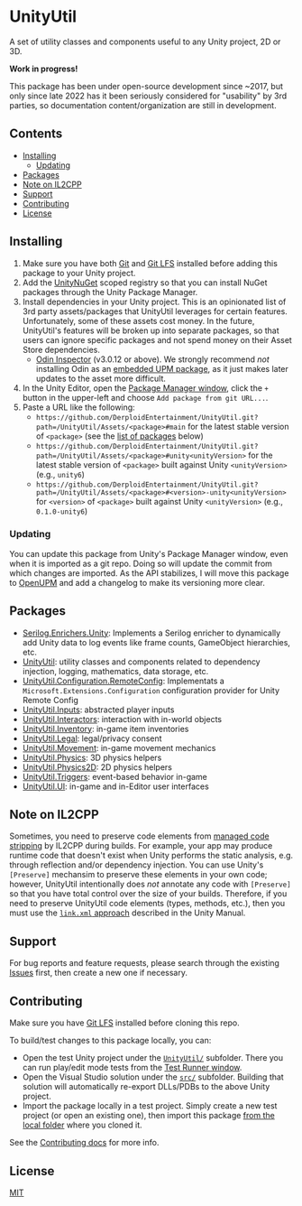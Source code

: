 # UnityUtil

A set of utility classes and components useful to any Unity project, 2D or 3D.

**Work in progress!**

This package has been under open-source development since ~2017, but only since late 2022 has it been seriously considered for "usability" by 3rd parties,
so documentation content/organization are still in development.

## Contents

- [Installing](#installing)
  - [Updating](#updating)
- [Packages](#packages)
- [Note on IL2CPP](#note-on-il2cpp)
- [Support](#support)
- [Contributing](#contributing)
- [License](#license)

## Installing

1. Make sure you have both [Git](https://git-scm.com/) and [Git LFS](https://git-lfs.github.com/) installed before adding this package to your Unity project.
2. Add the [UnityNuGet](https://github.com/xoofx/UnityNuGet) scoped registry so that you can install NuGet packages through the Unity Package Manager.
3. Install dependencies in your Unity project. This is an opinionated list of 3rd party assets/packages that UnityUtil leverages for certain features.
    Unfortunately, some of these assets cost money. In the future, UnityUtil's features will be broken up into separate packages,
    so that users can ignore specific packages and not spend money on their Asset Store dependencies.
    - [Odin Inspector](https://odininspector.com/) (v3.0.12 or above). We strongly recommend _not_ installing Odin as an
        [embedded UPM package](https://odininspector.com/tutorials/getting-started/install-odin-inspector-as-a-unity-package),
        as it just makes later updates to the asset more difficult.
4. In the Unity Editor, open the [Package Manager window](https://docs.unity3d.com/Manual/upm-ui.html), click the `+` button in the upper-left and choose `Add package from git URL...`.
5. Paste a URL like the following:
    - `https://github.com/DerploidEntertainment/UnityUtil.git?path=/UnityUtil/Assets/<package>#main` for the latest stable version of `<package>` (see the [list of packages](#packages) below)
    - `https://github.com/DerploidEntertainment/UnityUtil.git?path=/UnityUtil/Assets/<package>#unity<unityVersion>` for the latest stable version of `<package>` built against Unity `<unityVersion>` (e.g., `unity6`)
    - `https://github.com/DerploidEntertainment/UnityUtil.git?path=/UnityUtil/Assets/<package>#<version>-unity<unityVersion>` for `<version>` of `<package>` built against Unity `<unityVersion>` (e.g., `0.1.0-unity6`)

### Updating

You can update this package from Unity's Package Manager window, even when it is imported as a git repo.
Doing so will update the commit from which changes are imported.
As the API stabilizes, I will move this package to [OpenUPM](https://openupm.com/) and add a changelog to make its versioning more clear.

## Packages

- [Serilog.Enrichers.Unity](./src/Serilog.Enrichers.Unity/README.md): Implements a Serilog enricher to dynamically add Unity data to log events like frame counts, GameObject hierarchies, etc.
- [UnityUtil](./src/UnityUtil/README.md): utility classes and components related to dependency injection, logging, mathematics, data storage, etc.
- [UnityUtil.Configuration.RemoteConfig](./src/UnityUtil.Configuration.RemoteConfig/README.md): Implementats a `Microsoft.Extensions.Configuration` configuration provider for Unity Remote Config
- [UnityUtil.Inputs](./src/UnityUtil.Inputs/README.md): abstracted player inputs
- [UnityUtil.Interactors](./src/UnityUtil.Interactors/README.md): interaction with in-world objects
- [UnityUtil.Inventory](./src/UnityUtil.Inventory/README.md): in-game item inventories
- [UnityUtil.Legal](./src/UnityUtil.Legal/README.md): legal/privacy consent
- [UnityUtil.Movement](./src/UnityUtil.Movement/README.md): in-game movement mechanics
- [UnityUtil.Physics](./src/UnityUtil.Physics/README.md): 3D physics helpers
- [UnityUtil.Physics2D](./src/UnityUtil.Physics2D/README.md): 2D physics helpers
- [UnityUtil.Triggers](./src/UnityUtil.Triggers/README.md): event-based behavior in-game
- [UnityUtil.UI](./src/UnityUtil.UI/README.md): in-game and in-Editor user interfaces

## Note on IL2CPP

Sometimes, you need to preserve code elements from [managed code stripping](https://docs.unity3d.com/Manual/ManagedCodeStripping.html) by IL2CPP during builds.
For example, your app may produce runtime code that doesn't exist when Unity performs the static analysis, e.g. through reflection and/or dependency injection.
You can use Unity's `[Preserve]` mechansim to preserve these elements in your own code;
however, UnityUtil intentionally does _not_ annotate any code with `[Preserve]` so that you have total control over the size of your builds.
Therefore, if you need to preserve UnityUtil code elements (types, methods, etc.),
then you must use the [`link.xml` approach](https://docs.unity3d.com/Manual/ManagedCodeStripping.html#LinkXMLAnnotation) described in the Unity Manual.

## Support

For bug reports and feature requests, please search through the existing [Issues](https://github.com/DerploidEntertainment/UnityUtil/issues) first, then create a new one if necessary.

## Contributing

Make sure you have [Git LFS](https://git-lfs.github.com/) installed before cloning this repo.

To build/test changes to this package locally, you can:

- Open the test Unity project under the [`UnityUtil/`](./UnityUtil) subfolder.
    There you can run play/edit mode tests from the [Test Runner window](https://docs.unity3d.com/Packages/com.unity.test-framework@1.3/manual/workflow-run-test.html).
- Open the Visual Studio solution under the [`src/`](./src) subfolder.
    Building that solution will automatically re-export DLLs/PDBs to the above Unity project.
- Import the package locally in a test project. Simply create a new test project (or open an existing one),
    then import this package [from the local folder](https://docs.unity3d.com/Manual/upm-localpath.html) where you cloned it.

See the [Contributing docs](./CONTRIBUTING.md) for more info.

## License

[MIT](./LICENSE.md)
